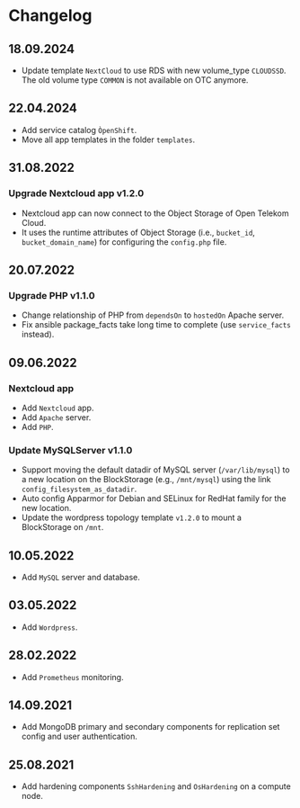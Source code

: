 # Changelog

## 18.09.2024

* Update template `NextCloud` to use RDS with new volume_type `CLOUDSSD`. The old volume type `COMMON` is not available on OTC anymore.

## 22.04.2024

* Add service catalog `ÒpenShift`.
* Move all app templates in the folder `templates`.

## 31.08.2022

### Upgrade Nextcloud app v1.2.0

* Nextcloud app can now connect to the Object Storage of Open Telekom Cloud.
* It uses the runtime attributes of Object Storage (i.e., `bucket_id`, `bucket_domain_name`) for configuring the `config.php` file.

## 20.07.2022

### Upgrade PHP v1.1.0

* Change relationship of PHP from `dependsOn` to `hostedOn` Apache server.
* Fix ansible package_facts take long time to complete (use `service_facts` instead).

## 09.06.2022

### Nextcloud app

* Add `Nextcloud` app.
* Add `Apache` server.
* Add `PHP`.

### Update MySQLServer v1.1.0

* Support moving the default datadir of MySQL server (`/var/lib/mysql`) to a new location on the BlockStorage (e.g., `/mnt/mysql`) using the link `config_filesystem_as_datadir`.
* Auto config Apparmor for Debian and SELinux for RedHat family for the new location.
* Update the wordpress topology template `v1.2.0` to mount a BlockStorage on `/mnt`.

## 10.05.2022

* Add `MySQL` server and database.

## 03.05.2022

* Add `Wordpress`.

## 28.02.2022

* Add `Prometheus` monitoring.

## 14.09.2021

* Add MongoDB primary and secondary components for replication set config and user authentication.

## 25.08.2021

* Add hardening components `SshHardening` and `OsHardening` on a compute node.
